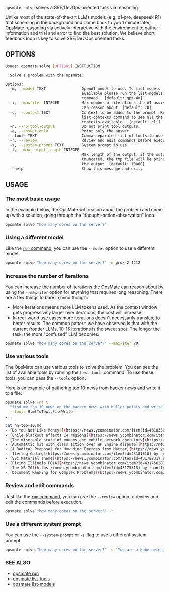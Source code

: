`opsmate solve` solves a SRE/DevOps oriented task via reasoning.

Unlike most of the state-of-the-art LLMs models (e.g. o1-pro, deepseek R1) that scheming in the background and come back to you 1 minute later, OpsMate reasoning via actively interactive with the environment to gather information and trial and error to find the best solution. We believe short feedback loop is key to solve SRE/DevOps oriented tasks.

## OPTIONS

```bash
Usage: opsmate solve [OPTIONS] INSTRUCTION

  Solve a problem with the OpsMate.

Options:
  -m, --model TEXT                OpenAI model to use. To list models
                                  available please run the list-models
                                  command.  [default: gpt-4o]
  -i, --max-iter INTEGER          Max number of iterations the AI assistant
                                  can reason about  [default: 10]
  -c, --context TEXT              Context to be added to the prompt. Run the
                                  list-contexts command to see all the
                                  contexts available.  [default: cli]
  -n, --no-tool-output            Do not print tool outputs
  -a, --answer-only               Print only the answer
  --tools TEXT                    Comma separated list of tools to use
  -r, --review                    Review and edit commands before execution
  -s, --system-prompt TEXT        System prompt to use
  -l, --max-output-length INTEGER
                                  Max length of the output, if the output is
                                  truncated, the tmp file will be printed in
                                  the output  [default: 10000]
  --help                          Show this message and exit.
```

## USAGE

### The most basic usage

In the example below, the OpsMate will reason about the problem and come up with a solution, going through the "thought-action-observation" loop.

```bash
opsmate solve "how many cores on the server?"
```

### Using a different model

Like the [`run` command](./run.md), you can use the `--model` option to use a different model.
```bash
opsmate solve "how many cores on the server?" -m grok-2-1212
```

### Increase the number of iterations

You can increase the number of iterations the OpsMate can reason about by using the `--max-iter` option for anything that requires long reasoning. There are a few things to bare in mind though:

- More iterations means more LLM tokens used. As the context window gets progressively larger over iterations, the cost will increase.
- In real-world use cases more iterations doesn't necessarily translate to better results. The common pattern we have observed is that with the current frontier LLMs, 10-15 iterations is the sweet spot. The longer the task, the more "confused" LLM becomes.

```bash
opsmate solve "how many cores on the server?" --max-iter 20
```

### Use various tools

The OpsMate can use various tools to solve the problem. You can see the list of available tools by running the `list-tools` command. To use these tools, you can pass the `--tools` option.

Here is an example of gathering top 10 news from hacker news and write it to a file:

```bash
opsmate solve -na \
  "find me top 10 news on the hacker news with bullet points and write to hn-top-10.md" \
  --tools HtmlToText,FileWrite
...

cat hn-top-10.md
- [Do You Not Like Money?](https://news.ycombinator.com/item?id=43183568) by rbanffy
- [Chile blackout affects 14 regions](https://news.ycombinator.com/item?id=43182892) by impish9208
- [The miserable state of modems and mobile network operators](https://news.ycombinator.com/item?id=43182854) by hasheddan
- [Automattic hit with class action over WP Engine dispute](https://news.ycombinator.com/item?id=43182576) by rpgbr
- [A Radical Proposal for How Mind Emerges from Matter](https://news.ycombinator.com/item?id=43181520) by Hooke
- [Iterlog Coding](https://news.ycombinator.com/item?id=43181610) by snarkconjecture
- [VSC Material Theme](https://news.ycombinator.com/item?id=43178831) by Inityx
- [Fixing Illinois FOIA](https://news.ycombinator.com/item?id=43175628) by mrkurt
- [The XB 70](https://news.ycombinator.com/item?id=43175315) by rbanffy
- [Document Ranking for Complex Problems](https://news.ycombinator.com/item?id=43174910) by noperator
```

### Review and edit commands

Just like the [`run` command](./run.md), you can use the `--review` option to review and edit the commands before execution.

```bash
opsmate solve "how many cores on the server?" -r
```

### Use a different system prompt

You can use the `--system-prompt` or `-s` flag to use a different system prompt.

```bash
opsmate solve "how many cores on the server?" -s "You are a kubernetes SME"
```

### SEE ALSO

- [opsmate run](./run.md)
- [opsmate list-tools](./list-tools.md)
- [opsmate list-models](./list-models.md)
